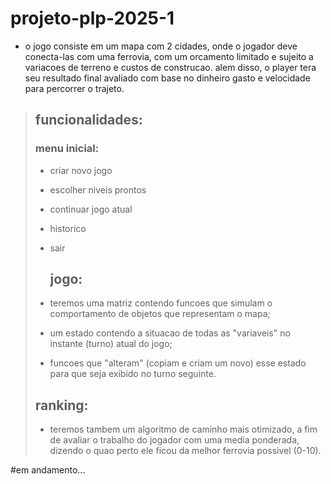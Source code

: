 # projeto-plp-2025-1

- o jogo consiste em um mapa com 2 cidades, onde o jogador deve conecta-las com uma ferrovia, com um orcamento limitado e sujeito a variacoes de terreno e custos de construcao. alem disso, o player tera seu resultado final avaliado com base no dinheiro gasto e velocidade para percorrer o trajeto.

>  ## funcionalidades:
>
>  ### menu inicial:
>
> - criar novo jogo
> - escolher niveis prontos
> - continuar jogo atual
> - historico
> - sair
>
>   ## jogo:
>
> - teremos uma matriz contendo funcoes que simulam o comportamento de objetos que representam o mapa;
> - um estado contendo a situacao de todas as "variaveis" no instante (turno) atual do jogo;
> - funcoes que "alteram" (copiam e criam um novo) esse estado para que seja exibido no turno seguinte.
>   
>  ## ranking:
>  - teremos tambem um algoritmo de caminho mais otimizado, a fim de avaliar o trabalho do jogador com uma media ponderada, dizendo o quao perto ele ficou da melhor ferrovia possivel (0-10).

#em andamento...
